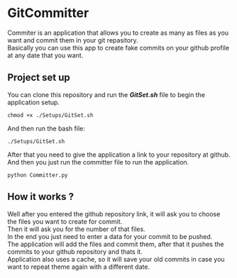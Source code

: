 # GitCommitter

Commiter is an application that allows you to create as many as files as you want and commit them in your git repasitory.<br />
Basically you can use this app to create fake commits on your github profile at any date that you want.

## Project set up
You can clone this repository and run the <b><i>GitSet.sh</i></b> file to begin the application setup.
```shell
chmod +x ./Setups/GitSet.sh
```

And then run the bash file:
```shell
./Setups/GitSet.sh
```

After that you need to give the application a link to your repository at github.<br />
And then you just run the committer file to run the application.
```shell
python Committer.py
```

## How it works ?
Well after you entered the github repository link, it will ask you to choose the files you want to create for commit.<br />
Then it will ask you for the number of that files.<br />
In the end you just need to enter a data for your commit to be pushed.<br />
The application will add the files and commit them, after that it pushes the commits to your github repository and thats it.<br />
Application also uses a cache, so it will save your old commits in case you want to repeat theme again with a different date.<br />
